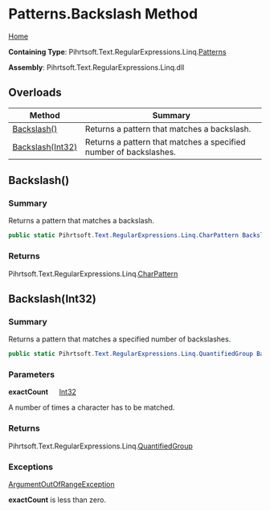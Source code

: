 # Patterns\.Backslash Method

[Home](../../../../../../README.md)

**Containing Type**: Pihrtsoft\.Text\.RegularExpressions\.Linq\.[Patterns](../README.md)

**Assembly**: Pihrtsoft\.Text\.RegularExpressions\.Linq\.dll

## Overloads

| Method | Summary |
| ------ | ------- |
| [Backslash()](#Pihrtsoft_Text_RegularExpressions_Linq_Patterns_Backslash) | Returns a pattern that matches a backslash\. |
| [Backslash(Int32)](#Pihrtsoft_Text_RegularExpressions_Linq_Patterns_Backslash_System_Int32_) | Returns a pattern that matches a specified number of backslashes\. |

## Backslash\(\) <a name="Pihrtsoft_Text_RegularExpressions_Linq_Patterns_Backslash"></a>

### Summary

Returns a pattern that matches a backslash\.

```csharp
public static Pihrtsoft.Text.RegularExpressions.Linq.CharPattern Backslash()
```

### Returns

Pihrtsoft\.Text\.RegularExpressions\.Linq\.[CharPattern](../../CharPattern/README.md)

## Backslash\(Int32\) <a name="Pihrtsoft_Text_RegularExpressions_Linq_Patterns_Backslash_System_Int32_"></a>

### Summary

Returns a pattern that matches a specified number of backslashes\.

```csharp
public static Pihrtsoft.Text.RegularExpressions.Linq.QuantifiedGroup Backslash(int exactCount)
```

### Parameters

**exactCount** &emsp; [Int32](https://docs.microsoft.com/en-us/dotnet/api/system.int32)

A number of times a character has to be matched\.

### Returns

Pihrtsoft\.Text\.RegularExpressions\.Linq\.[QuantifiedGroup](../../QuantifiedGroup/README.md)

### Exceptions

[ArgumentOutOfRangeException](https://docs.microsoft.com/en-us/dotnet/api/system.argumentoutofrangeexception)

**exactCount** is less than zero\.

